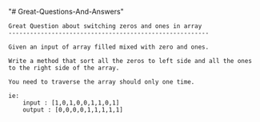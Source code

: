 "# Great-Questions-And-Answers" 
	
	Great Question about switching zeros and ones in array
	--------------------------------------------------------

    Given an input of array filled mixed with zero and ones.

	Write a method that sort all the zeros to left side and all the ones to the right side of the array.

	You need to traverse the array should only one time.

	ie:
		input : [1,0,1,0,0,1,1,0,1]
		output : [0,0,0,0,1,1,1,1,1]

